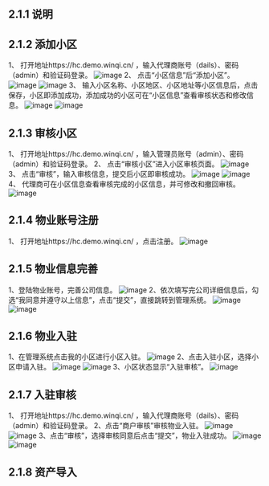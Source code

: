 ﻿## 2.1.1 说明


## 2.1.2 添加小区
1、 打开地址https://hc.demo.winqi.cn/ ，输入代理商账号（dails）、密码（admin）和验证码登录。 
![image](img/dlsdl.png)
2、 点击“小区信息”后“添加小区”。
![image](img/xqxx.png)
![image](img/tjxq.png)
3、 输入小区名称、小区地区、小区地址等小区信息后，点击保存，小区即添加成功，添加成功的小区可在“小区信息”查看审核状态和修改信息。
![image](img/tjxq1.png)
![image](img/shzt.png)
## 2.1.3 审核小区
1、 打开地址https://hc.demo.winqi.cn/ ，输入管理员账号（admin）、密码（admin）和验证码登录。
2、 点击“审核小区”进入小区审核页面。
![image](img/shxq.png)
3、 点击“审核”，输入审核信息，提交后小区即审核成功。
![image](img/sh.png)
![image](img/tj.png)
4、 代理商可在小区信息查看审核完成的小区信息，并可修改和撤回审核。
![image](img/shcg.png)
## 2.1.4 物业账号注册
1、 打开地址https://hc.demo.winqi.cn/ ，点击注册。
![image](img/zc.png)
## 2.1.5 物业信息完善
1、登陆物业账号，完善公司信息。
![image](img/wsgsxx.png)
2、依次填写完公司详细信息后，勾选“我同意并遵守以上信息”，点击“提交”，直接跳转到管理系统。
![image](img/xxws.png)
![image](img/glxt.png)
## 2.1.6 物业入驻
1、在管理系统点击我的小区进行小区入驻。
![image](img/glxt1.png)
2、点击入驻小区，选择小区申请入驻。
![image](img/rzxq.png)
![image](img/sqrz.png)
3、小区状态显示“入驻审核”。
![image](img/rzsh.png)
## 2.1.7 入驻审核
1、 打开地址https://hc.demo.winqi.cn/ ，输入代理商账号（dails）、密码（admin）和验证码登录。
2、点击“商户审核”审核物业入驻。
![image](img/shsh.png)
![image](img/shsh1.png)
3、点击“审核”，选择审核同意后点击“提交”，物业入驻成功。
![image](img/shti.png)
![image](img/rzcg.png)
## 2.1.8 资产导入

